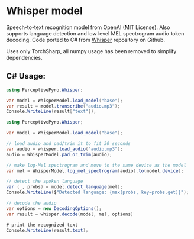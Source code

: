 ﻿# Whisper model

Speech-to-text recognition model from OpenAI (MIT License).
Also supports language detection and low level MEL spectrogram audio token decoding.
Code ported to C# from [Whisper](https://github.com/openai/whisper) repository on Github.

Uses only TorchSharp, all numpy usage has been removed to simplify dependencies.

## C# Usage:

```csharp
using PerceptivePyro.Whisper;

var model = WhisperModel.load_model("base");
var result = model.transcribe("audio.mp3");
Console.WriteLine(result["text"]);
```


```csharp
using PerceptivePyro.Whisper;

var model = WhisperModel.load_model("base");

// load audio and pad/trim it to fit 30 seconds
var audio = whisper.load_audio("audio.mp3");
audio = WhisperModel.pad_or_trim(audio);

// make log-Mel spectrogram and move to the same device as the model
var mel = WhisperModel.log_mel_spectrogram(audio).to(model.device);

// detect the spoken language
var (_, probs) = model.detect_language(mel);
Console.WriteLine($"Detected language: {max(probs, key=probs.get)}");

// decode the audio
var options = new DecodingOptions();
var result = whisper.decode(model, mel, options)

# print the recognized text
Console.WriteLine(result.text);

```